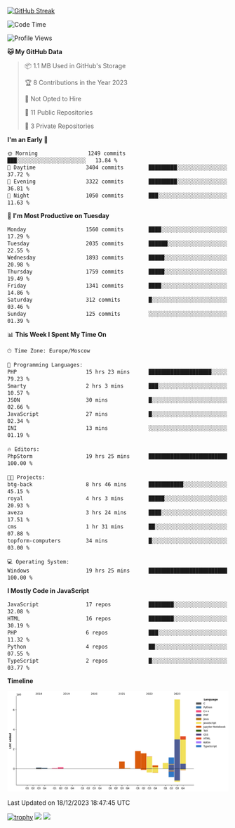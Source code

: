 [![GitHub Streak](https://github-readme-streak-stats.herokuapp.com/?user=yogik10)](https://git.io/streak-stats)
<!--START_SECTION:waka-->
![Code Time](http://img.shields.io/badge/Code%20Time-106%20hrs%2041%20mins-blue)

![Profile Views](http://img.shields.io/badge/Profile%20Views-0-blue)

**🐱 My GitHub Data** 

> 📦 1.1 MB Used in GitHub's Storage 
 > 
> 🏆 8 Contributions in the Year 2023
 > 
> 🚫 Not Opted to Hire
 > 
> 📜 11 Public Repositories 
 > 
> 🔑 3 Private Repositories 
 > 
**I'm an Early 🐤** 

```text
🌞 Morning                1249 commits        ███░░░░░░░░░░░░░░░░░░░░░░   13.84 % 
🌆 Daytime                3404 commits        █████████░░░░░░░░░░░░░░░░   37.72 % 
🌃 Evening                3322 commits        █████████░░░░░░░░░░░░░░░░   36.81 % 
🌙 Night                  1050 commits        ███░░░░░░░░░░░░░░░░░░░░░░   11.63 % 
```
📅 **I'm Most Productive on Tuesday** 

```text
Monday                   1560 commits        ████░░░░░░░░░░░░░░░░░░░░░   17.29 % 
Tuesday                  2035 commits        ██████░░░░░░░░░░░░░░░░░░░   22.55 % 
Wednesday                1893 commits        █████░░░░░░░░░░░░░░░░░░░░   20.98 % 
Thursday                 1759 commits        █████░░░░░░░░░░░░░░░░░░░░   19.49 % 
Friday                   1341 commits        ████░░░░░░░░░░░░░░░░░░░░░   14.86 % 
Saturday                 312 commits         █░░░░░░░░░░░░░░░░░░░░░░░░   03.46 % 
Sunday                   125 commits         ░░░░░░░░░░░░░░░░░░░░░░░░░   01.39 % 
```


📊 **This Week I Spent My Time On** 

```text
🕑︎ Time Zone: Europe/Moscow

💬 Programming Languages: 
PHP                      15 hrs 23 mins      ████████████████████░░░░░   79.23 % 
Smarty                   2 hrs 3 mins        ███░░░░░░░░░░░░░░░░░░░░░░   10.57 % 
JSON                     30 mins             █░░░░░░░░░░░░░░░░░░░░░░░░   02.66 % 
JavaScript               27 mins             █░░░░░░░░░░░░░░░░░░░░░░░░   02.34 % 
INI                      13 mins             ░░░░░░░░░░░░░░░░░░░░░░░░░   01.19 % 

🔥 Editors: 
PhpStorm                 19 hrs 25 mins      █████████████████████████   100.00 % 

🐱‍💻 Projects: 
btg-back                 8 hrs 46 mins       ███████████░░░░░░░░░░░░░░   45.15 % 
royal                    4 hrs 3 mins        █████░░░░░░░░░░░░░░░░░░░░   20.93 % 
aveza                    3 hrs 24 mins       ████░░░░░░░░░░░░░░░░░░░░░   17.51 % 
cms                      1 hr 31 mins        ██░░░░░░░░░░░░░░░░░░░░░░░   07.88 % 
topform-computers        34 mins             █░░░░░░░░░░░░░░░░░░░░░░░░   03.00 % 

💻 Operating System: 
Windows                  19 hrs 25 mins      █████████████████████████   100.00 % 
```

**I Mostly Code in JavaScript** 

```text
JavaScript               17 repos            ████████░░░░░░░░░░░░░░░░░   32.08 % 
HTML                     16 repos            ████████░░░░░░░░░░░░░░░░░   30.19 % 
PHP                      6 repos             ███░░░░░░░░░░░░░░░░░░░░░░   11.32 % 
Python                   4 repos             ██░░░░░░░░░░░░░░░░░░░░░░░   07.55 % 
TypeScript               2 repos             █░░░░░░░░░░░░░░░░░░░░░░░░   03.77 % 
```



**Timeline**

![Lines of Code chart](https://raw.githubusercontent.com/Yogik10/Yogik10/main/assets/bar_graph.png)


 Last Updated on 18/12/2023 18:47:45 UTC
<!--END_SECTION:waka-->
[![trophy](https://github-profile-trophy.vercel.app/?username=yogik10)](https://github.com/ryo-ma/github-profile-trophy)
![](https://github-profile-summary-cards.vercel.app/api/cards/profile-details?username=yogik10&theme=solarized_dark)
![](https://github-profile-summary-cards.vercel.app/api/cards/most-commit-language?username=yogik10&theme=solarized_dark)


